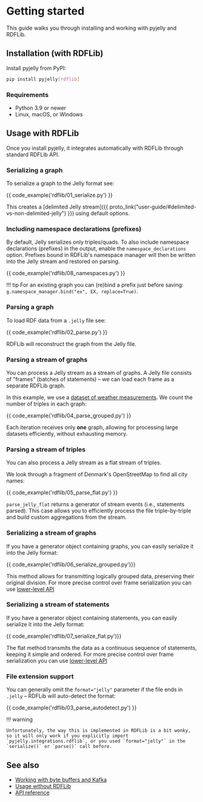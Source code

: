 # Getting started

This guide walks you through installing and working with pyjelly and RDFLib.

## Installation (with RDFLib)

Install pyjelly from PyPI:

```bash
pip install pyjelly[rdflib]
```

### Requirements

- Python 3.9 or newer  
- Linux, macOS, or Windows

## Usage with RDFLib

Once you install pyjelly, it integrates automatically with RDFLib through standard RDFLib API.

### Serializing a graph

To serialize a graph to the Jelly format see:

{{ code_example('rdflib/01_serialize.py') }}

This creates a [delimited Jelly stream]({{ proto_link("user-guide/#delimited-vs-non-delimited-jelly") }}) using default options.

### Including namespace declarations (prefixes)

By default, Jelly serializes only triples/quads. To also include namespace declarations (prefixes) in the output, enable the `namespace_declarations` option.
Prefixes bound in RDFLib's namespace manager will then be written into the Jelly stream and restored on parsing.

{{ code_example('rdflib/08_namespaces.py') }}

!!! tip
    For an existing graph you can (re)bind a prefix just before saving:
    `g.namespace_manager.bind("ex", EX, replace=True)`.


### Parsing a graph

To load RDF data from a `.jelly` file see:

{{ code_example('rdflib/02_parse.py') }}

RDFLib will reconstruct the graph from the Jelly file.

### Parsing a stream of graphs

You can process a Jelly stream as a stream of graphs. A Jelly file consists of "frames" (batches of statements) – we can load each frame as a separate RDFLib graph.

In this example, we use a [dataset of weather measurements](https://w3id.org/riverbench/datasets/lod-katrina/dev). We count the number of triples in each graph:

{{ code_example('rdflib/04_parse_grouped.py') }}

Each iteration receives only **one** graph, allowing for processing large datasets efficiently, without exhausting memory.

### Parsing a stream of triples

You can also process a Jelly stream as a flat stream of triples.

We look through a fragment of Denmark's OpenStreetMap to find all city names:

{{ code_example('rdflib/05_parse_flat.py') }}

`parse_jelly_flat` returns a generator of stream events (i.e., statements parsed). This case allows you to efficiently process the file triple-by-triple and build custom aggregations from the stream.

### Serializing a stream of graphs

If you have a generator object containing graphs, you can easily serialize it into the Jelly format: 

{{ code_example('rdflib/06_serialize_grouped.py')}}

This method allows for transmitting logically grouped data, preserving their original division. 
For more precise control over frame serialization you can use [lower-level API](api.md)

### Serializing a stream of statements

If you have a generator object containing statements, you can easily serialize it into the Jelly format: 

{{ code_example('rdflib/07_serialize_flat.py')}}

The flat method transmits the data as a continuous sequence of statements, keeping it simple and ordered.
For more precise control over frame serialization you can use [lower-level API](api.md)

### File extension support

You can generally omit the `format="jelly"` parameter if the file ends in `.jelly` – RDFLib will auto-detect the format:

{{ code_example('rdflib/03_parse_autodetect.py') }}

!!! warning 

    Unfortunately, the way this is implemented in RDFLib is a bit wonky, so it will only work if you explicitly import `pyjelly.integrations.rdflib`, or you used `format="jelly"` in the `serialize()` or `parse()` call before.

## See also

- [Working with byte buffers and Kafka](generic-sink.md#working-with-byte-buffers-and-kafka)
- [Usage without RDFLib](generic-sink.md)
- [API reference](api.md)
